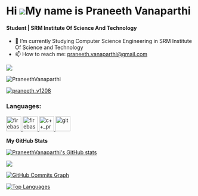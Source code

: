 Hi ![](https://user-images.githubusercontent.com/18350557/176309783-0785949b-9127-417c-8b55-ab5a4333674e.gif)My name is Praneeth Vanaparthi
======================================================================================================================================
<h4>Student | SRM Institute Of Science And Technology</h4>

- 🔭 I’m currently Studying Computer Science Engineering in SRM Institute Of Science and Technology
- 📫 How to reach me: praneeth.vanaparthi@gmail.com

<a href="https://www.github.com/PraneethVanaparthi" target="_blank" rel="noreferrer"><img
src="https://img.shields.io/github/followers/PraneethVanaparthi?logo=github&style=for-the-badge&color=0891b2&labelColor=1c1917" /></a>
<p align="left"> <img src="https://komarev.com/ghpvc/?username=PraneethVanaparthi&label=Profile%20views&color=0e75b6&style=flat" alt="PraneethVanaparthi" /> </p>

<p align="left"> <a href="https://twitter.com/praneeth_v1208" target="blank"><img src="https://img.shields.io/twitter/follow/Praneeth_v1208?logo=twitter&style=for-the-badge" alt="praneeth_v1208" /></a> </p>

<h3 align="left">Languages:</h3>
</a> </a> <a href="https://firebase.google.com/" target="_blank" rel="noreferrer"> <img src="https://cdn4.iconfinder.com/data/icons/logos-and-brands/512/267_Python_logo-512.png" alt="firebase" width="40" height="40"/> </a> <a href="https://firebase.google.com/" target="_blank" rel="noreferrer"> <img src="https://upload.wikimedia.org/wikipedia/commons/thumb/9/99/Unofficial_JavaScript_logo_2.svg/2048px-Unofficial_JavaScript_logo_2.svg.png" alt="firebase" width="40" height="40"/> </a> <a href="https://flutter.dev" target="_blank" rel="noreferrer"> <img src="https://upload.wikimedia.org/wikipedia/commons/thumb/1/18/ISO_C%2B%2B_Logo.svg/1200px-ISO_C%2B%2B_Logo.svg.png" alt="c++_programing_Language" width="40" height="40"/> </a> <a href="https://git-scm.com/" target="_blank" rel="noreferrer"> <img src="https://upload.wikimedia.org/wikipedia/commons/thumb/1/18/C_Programming_Language.svg/695px-C_Programming_Language.svg.png" alt="git" width="40" height="40"/> </a> 



<b>My GitHub Stats</b>

<a href="http://www.github.com/PraneethVanaparthi"><img src="https://github-readme-stats.vercel.app/api?username=PraneethVanaparthi&show_icons=true&hide=&count_private=true&title_color=22c55e&text_color=ffffff&icon_color=0891b2&bg_color=1c1917&hide_border=true&show_icons=true" alt="PraneethVanaparthi's GitHub stats" /></a>

<a href="http://www.github.com/PraneethVanaparthi"><img src="https://github-readme-streak-stats.herokuapp.com/?user=PraneethVanaparthi&stroke=ffffff&background=1c1917&ring=22c55e&fire=22c55e&currStreakNum=ffffff&currStreakLabel=22c55e&sideNums=ffffff&sideLabels=ffffff&dates=ffffff&hide_border=true" /></a>

<a href="http://www.github.com/PraneethVanaparthi"><img src="https://github-readme-activity-graph.cyclic.app/graph?username=PraneethVanaparthi&bg_color=1c1917&color=ffffff&line=0891b2&point=ffffff&area_color=1c1917&area=true&hide_border=true&custom_title=GitHub%20Commits%20Graph" alt="GitHub Commits Graph" /></a>

<a href="https://github.com/PraneethVanaparthi" align="left"><img src="https://github-readme-stats.vercel.app/api/top-langs/?username=PraneethVanaparthi&langs_count=10&title_color=22c55e&text_color=ffffff&icon_color=0891b2&bg_color=1c1917&hide_border=true&locale=en&custom_title=Top%20%Languages" alt="Top Languages" /></a>


